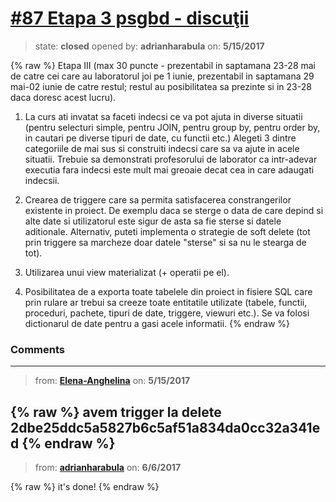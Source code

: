 # [\#87 Etapa 3 psgbd - discuţii](https://github.com/adrianharabula/condr/issues/87)

> state: **closed** opened by: **adrianharabula** on: **5/15/2017**

{% raw %}
Etapa III (max 30 puncte - prezentabil in saptamana 23-28 mai de catre cei care au laboratorul joi pe 1 iunie, prezentabil in saptamana 29 mai-02 iunie de catre restul; restul au posibilitatea sa prezinte si in 23-28 daca doresc acest lucru).

1. La curs ati invatat sa faceti indecsi ce va pot ajuta in diverse situatii (pentru selecturi simple, pentru JOIN, pentru group by, pentru order by, in cautari pe diverse tipuri de date, cu functii etc.) Alegeti 3 dintre categoriile de mai sus si construiti indecsi care sa va ajute in acele situatii. Trebuie sa demonstrati profesorului de laborator ca intr-adevar executia fara indecsi este mult mai greoaie decat cea in care adaugati indecsii.

2. Crearea de triggere care sa permita satisfacerea constrangerilor existente in proiect. De exemplu daca se sterge o data de care depind si alte date si utilizatorul este sigur de asta sa fie sterse si datele aditionale. Alternativ, puteti implementa o strategie de soft delete (tot prin triggere sa marcheze doar datele "sterse" si sa nu le stearga de tot).

3. Utilizarea unui view materializat (+ operatii pe el).

4. Posibilitatea de a exporta toate tabelele din proiect in fisiere SQL care prin rulare ar trebui sa creeze toate entitatile utilizate (tabele, functii, proceduri, pachete, tipuri de date, triggere, viewuri etc.). Se va folosi dictionarul de date pentru a gasi acele informatii.
{% endraw %}


### Comments

---
> from: [**Elena-Anghelina**](https://github.com/adrianharabula/condr/issues/87#issuecomment-301488149) on: **5/15/2017**

{% raw %}
avem trigger la delete 2dbe25ddc5a5827b6c5af51a834da0cc32a341ed
{% endraw %}
---
> from: [**adrianharabula**](https://github.com/adrianharabula/condr/issues/87#issuecomment-306458670) on: **6/6/2017**

{% raw %}
it's done!
{% endraw %}
